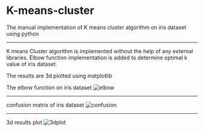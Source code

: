 # K-means-cluster
The manual implementation of K means cluster algorithm on iris dataset using python

-------------------------------------------

K means Cluster algorithm is implemented without the help of any external libraries. 
Elbow function implementation is added to determine optimal k value of iris dataset.

The results are 3d plotted using matplotlib

The elbow function on iris dataset
![elbow](https://user-images.githubusercontent.com/32743065/131230955-525bd54a-8a69-4c31-a047-f0936556009a.PNG)

-------------------------
confusion matrix of iris dataset
![confusion](https://user-images.githubusercontent.com/32743065/131230954-251ffedc-867c-406b-aa85-326f741d426a.PNG)

------------------
3d results plot
![3dplot](https://user-images.githubusercontent.com/32743065/131230956-94c7877f-5ec1-4628-b4d7-abd577b545c6.PNG)

